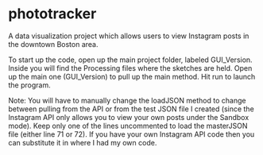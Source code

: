 # phototracker
A data visualization project which allows users to view Instagram posts in the downtown Boston area.

To start up the code, open up the main project folder, labeled GUI_Version. Inside you will find the Processing files where the sketches are held. Open up the main one (GUI_Version) to pull up the main method. Hit run to launch the program.

Note: You will have to manually change the loadJSON method to change between pulling from the API or from the test JSON file I created (since the Instagram API only allows you to view your own posts under the Sandbox mode). Keep only one of the lines uncommented to load the masterJSON file (either line 71 or 72). If you have your own Instagram API code then you can substitute it in where I had my own code.
